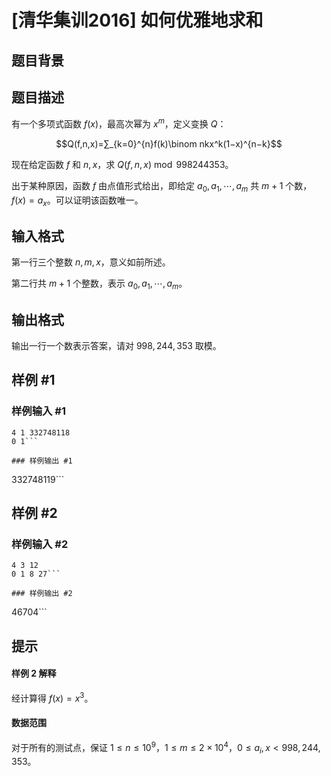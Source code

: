 # [清华集训2016] 如何优雅地求和

## 题目背景



## 题目描述

有一个多项式函数 $f(x)$，最高次幂为 $x^m$，定义变换 $Q$：

$$Q(f,n,x)=∑_{k=0}^{n}f(k)\binom nkx^k(1−x)^{n−k}$$

现在给定函数 $f$ 和 $n,x$，求 $Q(f,n,x)\bmod998244353$。

出于某种原因，函数 $f$ 由点值形式给出，即给定 $a_0,a_1,⋯,a_m$ 共 $m+1$ 个数，$f(x)=a_x$。可以证明该函数唯一。

## 输入格式

第一行三个整数 $n,m,x$，意义如前所述。

第二行共 $m+1$ 个整数，表示 $a_0,a_1,⋯,a_m$。

## 输出格式

输出一行一个数表示答案，请对 $998,244,353$ 取模。

## 样例 #1

### 样例输入 #1
```
4 1 332748118
0 1```

### 样例输出 #1

```
332748119```

## 样例 #2

### 样例输入 #2
```
4 3 12
0 1 8 27```

### 样例输出 #2

```
46704```

## 提示

#### 样例 $2$ 解释

经计算得 $f(x)=x^3$。

#### 数据范围

对于所有的测试点，保证 $1≤n≤10^9$，$1≤m≤2×10^4$，$0≤a_i,x<998,244,353$。
